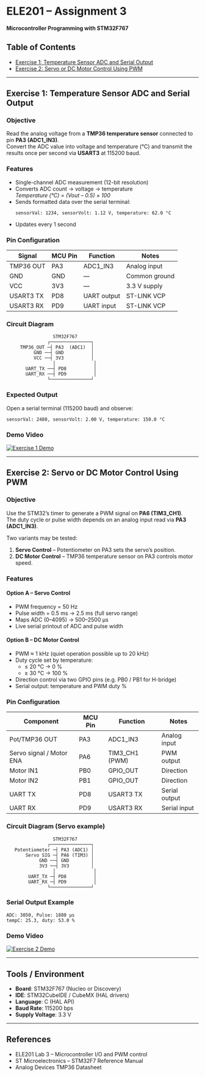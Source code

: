 # ELE201 – Assignment 3  
**Microcontroller Programming with STM32F767**

## Table of Contents
- [Exercise 1: Temperature Sensor ADC and Serial Output](#exercise-1-temperature-sensor-adc-and-serial-output)
- [Exercise 2: Servo or DC Motor Control Using PWM](#exercise-2-servo-or-dc-motor-control-using-pwm)

---

## Exercise 1: Temperature Sensor ADC and Serial Output

### Objective
Read the analog voltage from a **TMP36 temperature sensor** connected to pin **PA3 (ADC1_IN3)**.  
Convert the ADC value into voltage and temperature (°C) and transmit the results once per second via **USART3** at 115200 baud.

### Features
- Single-channel ADC measurement (12-bit resolution)
- Converts ADC count → voltage → temperature  
  *Temperature (°C) = (Vout – 0.5) × 100*
- Sends formatted data over the serial terminal:
  ```
  sensorVal: 1234, sensorVolt: 1.12 V, temperature: 62.0 °C
  ```
- Updates every 1 second

### Pin Configuration
| Signal | MCU Pin | Function     | Notes                |
|---------|----------|--------------|----------------------|
| TMP36 OUT | PA3 | ADC1_IN3 | Analog input |
| GND | GND | — | Common ground |
| VCC | 3V3 | — | 3.3 V supply |
| USART3 TX | PD8 | UART output | ST-LINK VCP |
| USART3 RX | PD9 | UART input  | ST-LINK VCP |

### Circuit Diagram
```
                 STM32F767
               ┌───────────────┐
     TMP36_OUT ─┤ PA3  (ADC1)  │
          GND ──┤ GND          │
          VCC ──┤ 3V3          │
                 │              │
       UART_TX ──┤ PD8          │
       UART_RX ──┤ PD9          │
               └───────────────┘
```

### Expected Output
Open a serial terminal (115200 baud) and observe:
```
sensorVal: 2480, sensorVolt: 2.00 V, temperature: 150.0 °C
```

### Demo Video
[![Exercise 1 Demo](https://img.youtube.com/vi/VIDEO_ID_1/0.jpg)](https://www.youtube.com/watch?v=VIDEO_ID_1)

---

## Exercise 2: Servo or DC Motor Control Using PWM

### Objective
Use the STM32’s timer to generate a PWM signal on **PA6 (TIM3_CH1)**.  
The duty cycle or pulse width depends on an analog input read via **PA3 (ADC1_IN3)**.

Two variants may be tested:

1. **Servo Control** – Potentiometer on PA3 sets the servo’s position.  
2. **DC Motor Control** – TMP36 temperature sensor on PA3 controls motor speed.

### Features
#### Option A – Servo Control
- PWM frequency = 50 Hz  
- Pulse width = 0.5 ms → 2.5 ms (full servo range)  
- Maps ADC (0–4095) → 500–2500 µs  
- Live serial printout of ADC and pulse width

#### Option B – DC Motor Control
- PWM ≈ 1 kHz (quiet operation possible up to 20 kHz)
- Duty cycle set by temperature:
  - ≤ 20 °C → 0 %  
  - ≥ 30 °C → 100 %
- Direction control via two GPIO pins (e.g. PB0 / PB1 for H-bridge)
- Serial output: temperature and PWM duty %

### Pin Configuration
| Component | MCU Pin | Function     | Notes |
|------------|----------|--------------|-------|
| Pot/TMP36 OUT | PA3 | ADC1_IN3 | Analog input |
| Servo signal / Motor ENA | PA6 | TIM3_CH1 (PWM) | PWM output |
| Motor IN1 | PB0 | GPIO_OUT | Direction |
| Motor IN2 | PB1 | GPIO_OUT | Direction |
| UART TX | PD8 | USART3 TX | Serial output |
| UART RX | PD9 | USART3 RX | Serial input |

### Circuit Diagram (Servo example)
```
                 STM32F767
               ┌───────────────┐
   Potentiometer ─┤ PA3 (ADC1) │
       Servo SIG ─┤ PA6 (TIM3) │
            GND ──┤ GND        │
            3V3 ──┤ 3V3        │
                 │              │
        UART_TX ─┤ PD8          │
        UART_RX ─┤ PD9          │
               └───────────────┘
```

### Serial Output Example
```
ADC: 3050, Pulse: 1880 µs
tempC: 25.3, duty: 53.0 %
```

### Demo Video
[![Exercise 2 Demo](https://img.youtube.com/vi/VIDEO_ID_2/0.jpg)](https://www.youtube.com/watch?v=VIDEO_ID_2)

---

## Tools / Environment
- **Board**: STM32F767 (Nucleo or Discovery)
- **IDE**: STM32CubeIDE / CubeMX (HAL drivers)
- **Language**: C (HAL API)
- **Baud Rate**: 115200 bps
- **Supply Voltage**: 3.3 V

---

## References
- ELE201 Lab 3 – Microcontroller I/O and PWM control  
- ST Microelectronics – STM32F7 Reference Manual  
- Analog Devices TMP36 Datasheet

